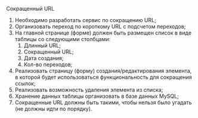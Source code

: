 ﻿Сокращенный URL

1. Необходимо разработать сервис по сокращению URL;
2. Организовать переход по короткому URL с подсчетом переходов;
3. На главной странице (форме) должен быть размещен список в виде таблицы со следующими столбцами:
	1. Длинный URL;
	2. Сокращенный URL;
	3. Дата создания;
	4. Кол-во переходов;
4. Реализовать страницу (форму) создания/редактирования элемента, в которой будет использоваться функциональность для сокращения ссылок;
5. Реализовать возможность удаления элемента из списка;
6. Хранение данных таблицы организовать в базе данных MySQL;
7. Сокращенные URL должны быть такими, чтобы нельзя было угадать (не должны идти по порядку).